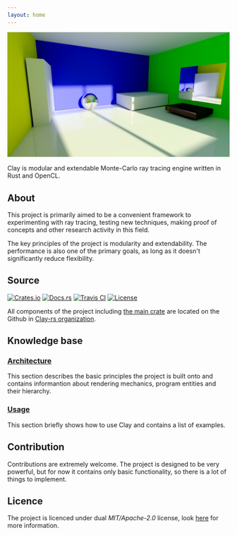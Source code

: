 ```yaml
---
layout: home
---
```


![](/assets/title_image.jpg)

Clay is modular and extendable Monte-Carlo ray tracing engine written in Rust and OpenCL.

## About

This project is primarily aimed to be a convenient framework to experimenting with ray tracing, testing new techniques, making proof of concepts and other research activity in this field.

The key principles of the project is modularity and extendability. The performance is also one of the primary goals, as long as it doesn't significantly reduce flexibility.

## Source

[![Crates.io][crates_badge]][crates]
[![Docs.rs][docs_badge]][docs]
[![Travis CI][travis_badge]][travis]
[![License][license_badge]][license]

[crates_badge]: https://img.shields.io/crates/v/clay.svg
[docs_badge]: https://docs.rs/clay/badge.svg
[travis_badge]: https://api.travis-ci.org/clay-rs/clay.svg?branch=master
[license_badge]: https://img.shields.io/crates/l/clay.svg

[crates]: https://crates.io/crates/clay
[docs]: https://docs.rs/clay
[travis]: https://travis-ci.org/clay-rs/clay
[license]: /license

All components of the project including [the main crate](https://github.com/clay-rs/clay) are located on the Github in [Clay-rs organization](https://github.com/clay-rs).

## Knowledge base

### [Architecture](/architecture)

This section describes the basic principles the project is built onto and contains informantion about rendering mechanics, program entities and their hierarchy.

### [Usage](/usage)

This section briefly shows how to use Clay and contains a list of examples.

## Contribution

Contributions are extremely welcome. The project is designed to be very powerful, but for now it contains only basic functionality, so there is a lot of things to implement.

## Licence

The project is licenced under dual *MIT/Apache-2.0* license, look [here](/license) for more information.
